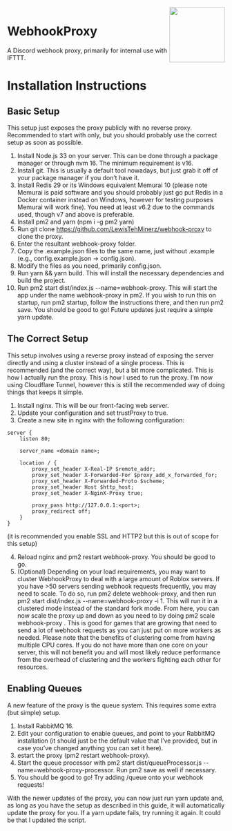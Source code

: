 <img src="/public/img/logo.svg" width="128" align="right">

# WebhookProxy
A Discord webhook proxy, primarily for internal use with IFTTT.

# Installation Instructions
## Basic Setup

This setup just exposes the proxy publicly with no reverse proxy. Recommended to start with only, but you should probably use the correct setup as soon as possible.

1. Install Node.js 33 on your server. This can be done through a package manager or through nvm 16. The minimum requirement is v16.
2. Install git. This is usually a default tool nowadays, but just grab it off of your package manager if you don’t have it.
3. Install Redis 29 or its Windows equivalent Memurai 10 (please note Memurai is paid software and you should probably just go put Redis in a Docker container instead on Windows, however for testing purposes Memurai will work fine). You need at least v6.2 due to the commands used, though v7 and above is preferable.
4.  Install pm2 and yarn (npm i -g pm2 yarn)
5.  Run git clone https://github.com/LewisTehMinerz/webhook-proxy to clone the proxy.
6.  Enter the resultant webhook-proxy folder.
7.  Copy the .example.json files to the same name, just without .example (e.g., config.example.json → config.json).
8.  Modify the files as you need, primarily config.json.
9.  Run yarn && yarn build. This will install the necessary dependencies and build the project.
10.  Run pm2 start dist/index.js --name=webhook-proxy. This will start the app under the name webhook-proxy in pm2.
     If you wish to run this on startup, run pm2 startup, follow the instructions there, and then run pm2 save.
     You should be good to go! Future updates just require a simple yarn update.

## The Correct Setup

This setup involves using a reverse proxy instead of exposing the server directly and using a cluster instead of a single process. This is recommended (and the correct way), but a bit more complicated. This is how I actually run the proxy. This is how I used to run the proxy. I’m now using Cloudflare Tunnel, however this is still the recommended way of doing things that keeps it simple.

1.  Install nginx. This will be our front-facing web server.
2.  Update your configuration and set trustProxy to true.
3.  Create a new site in nginx with the following configuration:
```
server {
    listen 80;

    server_name <domain name>;

    location / {
        proxy_set_header X-Real-IP $remote_addr;
        proxy_set_header X-Forwarded-For $proxy_add_x_forwarded_for;
        proxy_set_header X-Forwarded-Proto $scheme;
        proxy_set_header Host $http_host;
        proxy_set_header X-NginX-Proxy true;

        proxy_pass http://127.0.0.1:<port>;
        proxy_redirect off;
    }
}
```
(it is recommended you enable SSL and HTTP2 but this is out of scope for this setup)

4.  Reload nginx and pm2 restart webhook-proxy. You should be good to go.
5.  (Optional) Depending on your load requirements, you may want to cluster WebhookProxy to deal with a large amount of Roblox servers. If you have >50 servers sending webhook requests frequently, you may need to scale. To do so, run pm2 delete webhook-proxy, and then run pm2 start dist/index.js --name=webhook-proxy -i 1. This will run it in a clustered mode instead of the standard fork mode.
        From here, you can now scale the proxy up and down as you need to by doing pm2 scale webhook-proxy <worker count>. This is good for games that are growing that need to send a lot of webhook requests as you can just put on more workers as needed.
        Please note that the benefits of clustering come from having multiple CPU cores. If you do not have more than one core on your server, this will not benefit you and will most likely reduce performance from the overhead of clustering and the workers fighting each other for resources.

## Enabling Queues

A new feature of the proxy is the queue system. This requires some extra (but simple) setup.

1.  Install RabbitMQ 16.
2.  Edit your configuration to enable queues, and point to your RabbitMQ installation (it should just be the default value that I’ve provided, but in case you’ve changed anything you can set it here).
3.   estart the proxy (pm2 restart webhook-proxy).
4.  Start the queue processor with pm2 start dist/queueProcessor.js --name=webhook-proxy-processor.
        Run pm2 save as well if necessary.
5.  You should be good to go! Try adding /queue onto your webhook requests!

With the newer updates of the proxy, you can now just run yarn update and, as long as you have the setup as described in this guide, it will automatically update the proxy for you. If a yarn update fails, try running it again. It could be that I updated the script.
